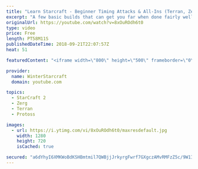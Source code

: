 ```yaml
---
title: "Learn Starcraft - Beginner Timing Attacks & All-Ins (Terran, Zerg & Protoss)"
excerpt: "A few basic builds that can get you far when done fairly well. Also important is how not to overextend and lose everything."
originalUrl: https://youtube.com/watch?v=8xOuROdh6t0
type: video
price: Free
length: PT58M11S
publishedDateTime: 2018-09-21T22:07:57Z
heat: 51

featuredContent: "<iframe width=\"800\" height=\"500\" frameborder=\"0\" src=\"https://www.youtube.com/embed/8xOuROdh6t0\" allow=\"accelerometer; autoplay; encrypted-media; gyroscope; picture-in-picture\" allowfullscreen></iframe>"

provider:
  name: WinterStarcraft
  domain: youtube.com

topics:
  - StarCraft 2
  - Zerg
  - Terran
  - Protoss

images:
  - url: https://i.ytimg.com/vi/8xOuROdh6t0/maxresdefault.jpg
    width: 1280
    height: 720
    isCached: true

secured: "a6dYhyI6XMKWoBdKSHBmtmil7QWBjjJrkyrgFwrf7GXgczAMvRMFzZ5c/9W1ILPHa86UZLAIejLZuGs+PheG+Q48+ycaiAiBiLwQpUjpWTQKCbRlJ1DC17D/CWbqIe1onDz3/edTN+BnKpKdboa46GvVumBR1PZx+KoIWqfA+Yj3uXUUUcCagbfKKxqbw/XH+DQrBztHhSSASAK5Sgqz/mSySmes35QMXPoGf/m4jXkRs/kYMRA/0ZZbkuOjvlkvoSmrUhxgDcC+WmTRbTkJK8XmzFbqcodIzcMV1/6BPetFJYl1Z8wWcd1D7zwgy3UfLBu9KsfLZ6AC8zfMKBXuHeWXc9/fehxaaL9lqdOZ6oFSeb4JOJG1vOmjXXpkZPKUGuZHGmU12BrWIuoiU69NWODZvXO0IRGSPc4khqsx3N0=;PvEj5MuWk+LYAtfGOiR6iQ=="
---
```


